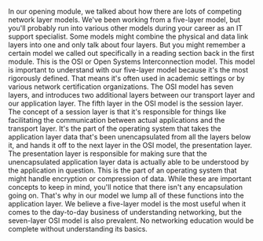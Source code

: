 In our opening module, we talked about how there are lots
of competing network layer models. We've been working from a five-layer
model, but you'll probably run into various other models during your
career as an IT support specialist. Some models might combine the physical and data link layers into one and
only talk about four layers. But you might remember a certain model
we called out specifically in a reading section back in the first module. This is the OSI or
Open Systems Interconnection model. This model is important to understand with
our five-layer model because it's the most rigorously defined. That means it's often used
in academic settings or by various network
certification organizations. The OSI model has seven layers, and
introduces two additional layers between our transport layer and
our application layer. The fifth layer in the OSI
model is the session layer. The concept of a session layer
is that it's responsible for things like facilitating the communication
between actual applications and the transport layer. It's the part of the operating system
that takes the application layer data that's been unencapsulated from
all the layers below it, and hands it off to the next layer in
the OSI model, the presentation layer. The presentation layer is responsible for making sure that the unencapsulated
application layer data is actually able to be understood
by the application in question. This is the part of an operating
system that might handle encryption or compression of data. While these are important
concepts to keep in mind, you'll notice that there isn't
any encapsulation going on. That's why in our model we lump
all of these functions into the application layer. We believe a five-layer
model is the most useful when it comes to the day-to-day business
of understanding networking, but the seven-layer OSI
model is also prevalent. No networking education would be complete
without understanding its basics.
